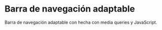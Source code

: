 Barra de navegación adaptable
=======================

Barra de navegación adaptable con hecha con media queries y JavaScript.